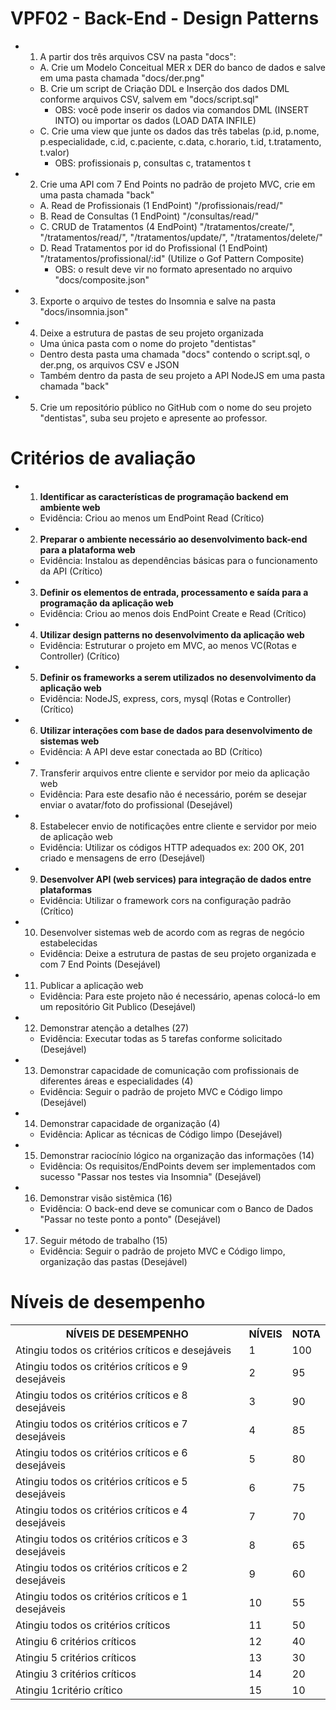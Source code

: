 # VPF02 - Back-End - Design Patterns
- 1. A partir dos três arquivos CSV na pasta "docs":
    - A. Crie um Modelo Conceitual MER x DER do banco de dados e salve em uma pasta chamada "docs/der.png"
    - B. Crie um script de Criação DDL e Inserção dos dados DML conforme arquivos CSV, salvem em "docs/script.sql"
        - OBS: você pode inserir os dados via comandos DML (INSERT INTO) ou importar os dados (LOAD DATA INFILE)
    - C. Crie uma view que junte os dados das três tabelas (p.id, p.nome, p.especialidade, c.id, c.paciente, c.data, c.horario, t.id, t.tratamento, t.valor)
        - OBS: profissionais p, consultas c, tratamentos t
- 2. Crie uma API com 7 End Points no padrão de projeto MVC, crie em uma pasta chamada "back"
    - A. Read de Profissionais (1 EndPoint) "/profissionais/read/"
    - B. Read de Consultas (1 EndPoint) "/consultas/read/"
    - C. CRUD de Tratamentos (4 EndPoint) "/tratamentos/create/", "/tratamentos/read/", "/tratamentos/update/", "/tratamentos/delete/"
    - D. Read Tratamentos por id do Profissional (1 EndPoint) "/tratamentos/profissional/:id" (Utilize o Gof Pattern Composite)
        - OBS: o result deve vir no formato apresentado no arquivo "docs/composite.json"
- 3. Exporte o arquivo de testes do Insomnia e salve na pasta "docs/insomnia.json"
- 4. Deixe a estrutura de pastas de seu projeto organizada
    - Uma única pasta com o nome do projeto "dentistas"
    - Dentro desta pasta uma chamada "docs" contendo o script.sql, o der.png, os arquivos CSV e JSON
    - Também dentro da pasta de seu projeto a API NodeJS em uma pasta chamada "back"
- 5. Crie um repositório público no GitHub com o nome do seu projeto "dentistas", suba seu projeto e apresente ao professor.

# Critérios de avaliação
- 1. <b>Identificar as características de programação backend em ambiente web</b>
	- Evidência: Criou ao menos um EndPoint Read (Crítico)
- 2. <b>Preparar o ambiente necessário ao desenvolvimento back-end para a plataforma web</b>
	- Evidência: Instalou as dependências básicas para o funcionamento da API (Crítico)
- 3. <b>Definir os elementos de entrada, processamento e saída para a programação da aplicação web</b>
	- Evidência: Criou ao menos dois EndPoint Create e Read (Crítico)
- 4. <b>Utilizar design patterns no desenvolvimento da aplicação web</b>
	- Evidência: Estruturar o projeto em MVC, ao menos VC(Rotas e Controller) (Crítico)
- 5. <b>Definir os frameworks a serem utilizados no desenvolvimento da aplicação web</b>
	- Evidência: NodeJS, express, cors, mysql (Rotas e Controller) (Crítico)
- 6. <b>Utilizar interações com base de dados para desenvolvimento de sistemas web</b>
	- Evidência: A API deve estar conectada ao BD (Crítico)
- 7. Transferir arquivos entre cliente e servidor por meio da aplicação web
	- Evidência: Para este desafio não é necessário, porém se desejar enviar o avatar/foto do profissional (Desejável)
- 8. Estabelecer envio de notificações entre cliente e servidor por meio de aplicação web
	- Evidência: Utilizar os códigos HTTP adequados ex: 200 OK, 201 criado e mensagens de erro (Desejável)
- 9. <b>Desenvolver API (web services) para integração de dados entre plataformas</b>
	- Evidência: Utilizar o framework cors na configuração padrão (Crítico)
- 10. Desenvolver sistemas web de acordo com as regras de negócio estabelecidas
	- Evidência: Deixe a estrutura de pastas de seu projeto organizada e com 7 End Points (Desejável)
- 11. Publicar a aplicação web
	- Evidência: Para este projeto não é necessário, apenas colocá-lo em um repositório Git Publico (Desejável)
- 12. Demonstrar atenção a detalhes (27)
	- Evidência: Executar todas as 5 tarefas conforme solicitado (Desejável)
- 13. Demonstrar capacidade de comunicação com profissionais de diferentes áreas e especialidades (4)
	- Evidência: Seguir o padrão de projeto MVC e Código limpo (Desejável)
- 14. Demonstrar capacidade de organização (4)
	- Evidência: Aplicar as técnicas de Código limpo (Desejável)
- 15. Demonstrar raciocínio lógico na organização das informações (14)
	- Evidência: Os requisitos/EndPoints devem ser implementados com sucesso "Passar nos testes via Insomnia" (Desejável)
- 16. Demonstrar visão sistêmica (16)
	- Evidência: O back-end deve se comunicar com o Banco de Dados "Passar no teste ponto a ponto" (Desejável)
- 17. Seguir método de trabalho (15)
	- Evidência: Seguir o padrão de projeto MVC e Código limpo, organização das pastas (Desejável)

# Níveis de desempenho
<table>
<tr><th>NÍVEIS DE DESEMPENHO</th><th>NÍVEIS</th><th>NOTA</th></tr>
<tr><td>Atingiu todos os critérios críticos e desejáveis</td><td>1</td><td>100</td></tr>
<tr><td>Atingiu todos os critérios críticos e 9 desejáveis</td><td>2</td><td>95</td></tr>
<tr><td>Atingiu todos os critérios críticos e 8 desejáveis</td><td>3</td><td>90</td></tr>
<tr><td>Atingiu todos os critérios críticos e 7 desejáveis</td><td>4</td><td>85</td></tr>
<tr><td>Atingiu todos os critérios críticos e 6 desejáveis</td><td>5</td><td>80</td></tr>
<tr><td>Atingiu todos os critérios críticos e 5 desejáveis</td><td>6</td><td>75</td></tr>
<tr><td>Atingiu todos os critérios críticos e 4 desejáveis</td><td>7</td><td>70</td></tr>
<tr><td>Atingiu todos os critérios críticos e 3 desejáveis</td><td>8</td><td>65</td></tr>
<tr><td>Atingiu todos os critérios críticos e 2 desejáveis</td><td>9</td><td>60</td></tr>
<tr><td>Atingiu todos os critérios críticos e 1 desejáveis</td><td>10</td><td>55</td></tr>
<tr><td>Atingiu todos os critérios críticos </td><td>11</td><td>50</td></tr>
<tr><td>Atingiu 6 critérios críticos<td>12</td><td>40</td></tr>
<tr><td>Atingiu 5 critérios críticos<td>13</td><td>30</td></tr>
<tr><td>Atingiu 3 critérios críticos<td>14</td><td>20</td></tr>
<tr><td>Atingiu 1critério crítico</td><td>15</td><td>10</td></tr>
</table>